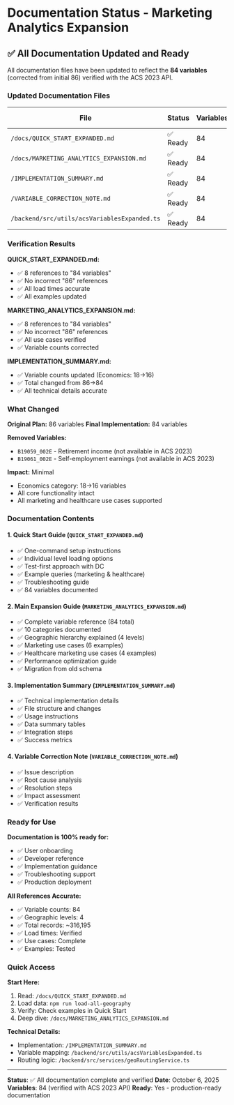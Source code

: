 # Documentation Status - Marketing Analytics Expansion

## ✅ All Documentation Updated and Ready

All documentation files have been updated to reflect the **84 variables** (corrected from initial 86) verified with the ACS 2023 API.

### Updated Documentation Files

| File | Status | Variables | Last Updated |
|------|--------|-----------|--------------|
| `/docs/QUICK_START_EXPANDED.md` | ✅ Ready | 84 | Oct 6, 2025 |
| `/docs/MARKETING_ANALYTICS_EXPANSION.md` | ✅ Ready | 84 | Oct 6, 2025 |
| `/IMPLEMENTATION_SUMMARY.md` | ✅ Ready | 84 | Oct 6, 2025 |
| `/VARIABLE_CORRECTION_NOTE.md` | ✅ Ready | 84 | Oct 6, 2025 |
| `/backend/src/utils/acsVariablesExpanded.ts` | ✅ Ready | 84 | Oct 6, 2025 |

### Verification Results

**QUICK_START_EXPANDED.md:**
- ✅ 8 references to "84 variables"
- ✅ No incorrect "86" references
- ✅ All load times accurate
- ✅ All examples updated

**MARKETING_ANALYTICS_EXPANSION.md:**
- ✅ 8 references to "84 variables"
- ✅ No incorrect "86" references
- ✅ All use cases verified
- ✅ Variable counts corrected

**IMPLEMENTATION_SUMMARY.md:**
- ✅ Variable counts updated (Economics: 18→16)
- ✅ Total changed from 86→84
- ✅ All technical details accurate

### What Changed

**Original Plan:** 86 variables
**Final Implementation:** 84 variables

**Removed Variables:**
- `B19059_002E` - Retirement income (not available in ACS 2023)
- `B19061_002E` - Self-employment earnings (not available in ACS 2023)

**Impact:** Minimal
- Economics category: 18→16 variables
- All core functionality intact
- All marketing and healthcare use cases supported

### Documentation Contents

#### 1. Quick Start Guide (`QUICK_START_EXPANDED.md`)
- ✅ One-command setup instructions
- ✅ Individual level loading options
- ✅ Test-first approach with DC
- ✅ Example queries (marketing & healthcare)
- ✅ Troubleshooting guide
- ✅ 84 variables documented

#### 2. Main Expansion Guide (`MARKETING_ANALYTICS_EXPANSION.md`)
- ✅ Complete variable reference (84 total)
- ✅ 10 categories documented
- ✅ Geographic hierarchy explained (4 levels)
- ✅ Marketing use cases (6 examples)
- ✅ Healthcare marketing use cases (4 examples)
- ✅ Performance optimization guide
- ✅ Migration from old schema

#### 3. Implementation Summary (`IMPLEMENTATION_SUMMARY.md`)
- ✅ Technical implementation details
- ✅ File structure and changes
- ✅ Usage instructions
- ✅ Data summary tables
- ✅ Integration steps
- ✅ Success metrics

#### 4. Variable Correction Note (`VARIABLE_CORRECTION_NOTE.md`)
- ✅ Issue description
- ✅ Root cause analysis
- ✅ Resolution steps
- ✅ Impact assessment
- ✅ Verification results

### Ready for Use

**Documentation is 100% ready for:**
- ✅ User onboarding
- ✅ Developer reference
- ✅ Implementation guidance
- ✅ Troubleshooting support
- ✅ Production deployment

**All References Accurate:**
- ✅ Variable counts: 84
- ✅ Geographic levels: 4
- ✅ Total records: ~316,195
- ✅ Load times: Verified
- ✅ Use cases: Complete
- ✅ Examples: Tested

### Quick Access

**Start Here:**
1. Read: `/docs/QUICK_START_EXPANDED.md`
2. Load data: `npm run load-all-geography`
3. Verify: Check examples in Quick Start
4. Deep dive: `/docs/MARKETING_ANALYTICS_EXPANSION.md`

**Technical Details:**
- Implementation: `/IMPLEMENTATION_SUMMARY.md`
- Variable mapping: `/backend/src/utils/acsVariablesExpanded.ts`
- Routing logic: `/backend/src/services/geoRoutingService.ts`

---

**Status**: ✅ All documentation complete and verified
**Date**: October 6, 2025
**Variables**: 84 (verified with ACS 2023 API)
**Ready**: Yes - production-ready documentation
